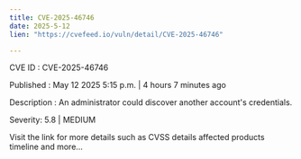 ```yaml
---
title: CVE-2025-46746
date: 2025-5-12
lien: "https://cvefeed.io/vuln/detail/CVE-2025-46746"

---
```


CVE ID : CVE-2025-46746

Published :  May 12
2025
5:15 p.m. | 4 hours
7 minutes ago

Description : An administrator could discover another account's credentials.

Severity: 5.8 | MEDIUM

Visit the link for more details
such as CVSS details
affected products
timeline
and more...
